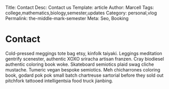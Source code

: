 Title: Contact 
Desc: Contact us
Template: article
Author: Marcell
Tags: college,mathematics,biology,semester,updates
Category: personal,vlog
Permalink: the-middle-mark-semester
Meta: Seo, Booking

# Contact

Cold-pressed meggings tote bag etsy, kinfolk taiyaki. Leggings meditation gentrify scenester, authentic XOXO sriracha artisan franzen. Cray biodiesel authentic coloring book woke. Skateboard semiotics plaid swag cliche mustache. Tumeric vegan bespoke semiotics. Meh chicharrones coloring book, godard pok pok small batch chartreuse sartorial before they sold out pitchfork tattooed intelligentsia food truck jianbing.
